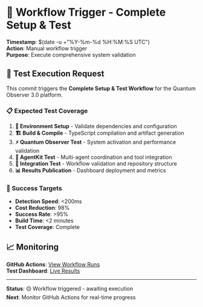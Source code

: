 # 🚀 Workflow Trigger - Complete Setup & Test

**Timestamp**: $(date -u +"%Y-%m-%d %H:%M:%S UTC")  
**Action**: Manual workflow trigger  
**Purpose**: Execute comprehensive system validation

## 🎯 Test Execution Request

This commit triggers the **Complete Setup & Test Workflow** for the Quantum Observer 3.0 platform.

### 📋 Expected Test Coverage

1. **🔧 Environment Setup** - Validate dependencies and configuration
2. **🏗️ Build & Compile** - TypeScript compilation and artifact generation
3. **⚡ Quantum Observer Test** - System activation and performance validation
4. **🤖 AgentKit Test** - Multi-agent coordination and tool integration
5. **🔗 Integration Test** - Workflow validation and repository structure
6. **📊 Results Publication** - Dashboard deployment and metrics

### 🎯 Success Targets

- **Detection Speed**: <200ms
- **Cost Reduction**: 98%
- **Success Rate**: >95%
- **Build Time**: <2 minutes
- **Test Coverage**: Complete

## 📈 Monitoring

**GitHub Actions**: [View Workflow Runs](https://github.com/deedk822-lang/agentkit-phase1/actions)  
**Test Dashboard**: [Live Results](https://deedk822-lang.github.io/agentkit-phase1/test-results/)

---

**Status**: 🟡 Workflow triggered - awaiting execution  
**Next**: Monitor GitHub Actions for real-time progress
